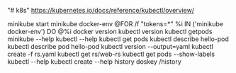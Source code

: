 "# k8s"
https://kubernetes.io/docs/reference/kubectl/overview/

minikube start
minikube docker-env
@FOR /f "tokens=*" %i IN ('minikube docker-env') DO @%i
docker version
kubectl version
kubectl getpods
minikube --help
kubectl --help
kubectl get pods
kubectl describe hello-pod
kubectl describe pod hello-pod
kubectl version --output=yaml
kubectl create -f rs.yaml
kubectl get rs/web-rs
kubectl get pods --show-labels
kubectl --help
kubectl create --help
history
doskey /history